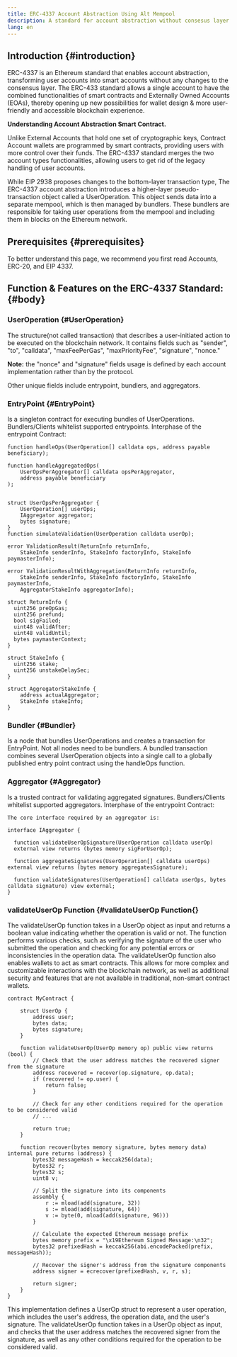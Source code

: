 ```yaml
---
title: ERC-4337 Account Abstraction Using Alt Mempool
description: A standard for account abstraction without consesus layer changes.
lang: en
---
```


## Introduction {#introduction}
ERC-4337 is an Ethereum standard that enables account abstraction, transforming user accounts into smart accounts without any changes to the consensus layer. The ERC-433 standard allows a single account to have the combined functionalities of smart contracts and Externally Owned Accounts (EOAs), thereby opening up new possibilities for wallet design & more user-friendly and accessible blockchain experience.

**Understanding Account Abstraction Smart Contract.**

Unlike External Accounts that hold one set of cryptographic keys, Contract Account wallets are programmed by smart contracts, providing users with more control over their funds. The ERC-4337 standard merges the two account types functionalities, allowing users to get rid of the legacy handling of user accounts.

While EIP 2938 proposes changes to the bottom-layer transaction type, The ERC-4337 account abstraction introduces a higher-layer pseudo-transaction object called a UserOperation. This object sends data into a separate mempool, which is then managed by bundlers. These bundlers are responsible for taking user operations from the mempool and including them in blocks on the Ethereum network.

## Prerequisites {#prerequisites}
To better understand this page, we recommend you first read Accounts, ERC-20, and EIP 4337.

## Function & Features on the ERC-4337 Standard: {#body}

### UserOperation {#UserOperation}
The structure(not called transaction) that describes a user-initiated action to be executed on the blockchain network.
It contains fields such as "sender", "to", "calldata", "maxFeePerGas", "maxPriorityFee", "signature", "nonce."

**Note:** the "nonce" and "signature" fields usage is defined by each account implementation rather than by the protocol.

Other unique fields include entrypoint, bundlers, and aggregators.

### EntryPoint {#EntryPoint}
Is a singleton contract for executing bundles of UserOperations. Bundlers/Clients whitelist supported entrypoints.
Interphase of the entrypoint Contract:

```
function handleOps(UserOperation[] calldata ops, address payable beneficiary);

function handleAggregatedOps(
    UserOpsPerAggregator[] calldata opsPerAggregator,
    address payable beneficiary
);

    
struct UserOpsPerAggregator {
    UserOperation[] userOps;
    IAggregator aggregator;
    bytes signature;
}
function simulateValidation(UserOperation calldata userOp);

error ValidationResult(ReturnInfo returnInfo,
    StakeInfo senderInfo, StakeInfo factoryInfo, StakeInfo paymasterInfo);

error ValidationResultWithAggregation(ReturnInfo returnInfo,
    StakeInfo senderInfo, StakeInfo factoryInfo, StakeInfo paymasterInfo,
    AggregatorStakeInfo aggregatorInfo);

struct ReturnInfo {
  uint256 preOpGas;
  uint256 prefund;
  bool sigFailed;
  uint48 validAfter;
  uint48 validUntil;
  bytes paymasterContext;
}

struct StakeInfo {
  uint256 stake;
  uint256 unstakeDelaySec;
}

struct AggregatorStakeInfo {
    address actualAggregator;
    StakeInfo stakeInfo;
}
```

### Bundler {#Bundler}

Is a node that bundles UserOperations and creates a transaction for EntryPoint. Not all nodes need to be bundlers. A bundled transaction combines several UserOperation objects into a single call to a globally published entry point contract using the handleOps function.

### Aggregator {#Aggregator}

Is a trusted contract for validating aggregated signatures. Bundlers/Clients whitelist supported aggregators.
Interphase of the entrypoint Contract:

```
The core interface required by an aggregator is:

interface IAggregator {

  function validateUserOpSignature(UserOperation calldata userOp)
  external view returns (bytes memory sigForUserOp);

  function aggregateSignatures(UserOperation[] calldata userOps) external view returns (bytes memory aggregatesSignature);

  function validateSignatures(UserOperation[] calldata userOps, bytes calldata signature) view external;
}
```

### validateUserOp Function {#validateUserOp Function{}

The validateUserOp function takes in a UserOp object as input and returns a boolean value indicating whether the operation is valid or not. The function performs various checks, such as verifying the signature of the user who submitted the operation and checking for any potential errors or inconsistencies in the operation data.
The validateUserOp function also enables wallets to act as smart contracts. This allows for more complex and customizable interactions with the blockchain network, as well as additional security and features that are not available in traditional, non-smart contract wallets.

```
contract MyContract {
    
    struct UserOp {
        address user;
        bytes data;
        bytes signature;
    }
    
    function validateUserOp(UserOp memory op) public view returns (bool) {
        // Check that the user address matches the recovered signer from the signature
        address recovered = recover(op.signature, op.data);
        if (recovered != op.user) {
            return false;
        }
        
        // Check for any other conditions required for the operation to be considered valid
        // ...
        
        return true;
    }
    
    function recover(bytes memory signature, bytes memory data) internal pure returns (address) {
        bytes32 messageHash = keccak256(data);
        bytes32 r;
        bytes32 s;
        uint8 v;
        
        // Split the signature into its components
        assembly {
            r := mload(add(signature, 32))
            s := mload(add(signature, 64))
            v := byte(0, mload(add(signature, 96)))
        }
        
        // Calculate the expected Ethereum message prefix
        bytes memory prefix = "\x19Ethereum Signed Message:\n32";
        bytes32 prefixedHash = keccak256(abi.encodePacked(prefix, messageHash));
        
        // Recover the signer's address from the signature components
        address signer = ecrecover(prefixedHash, v, r, s);
        
        return signer;
    }
}
```

This implementation defines a UserOp struct to represent a user operation, which includes the user's address, the operation data, and the user's signature. The validateUserOp function takes in a UserOp object as input, and checks that the user address matches the recovered signer from the signature, as well as any other conditions required for the operation to be considered valid.
